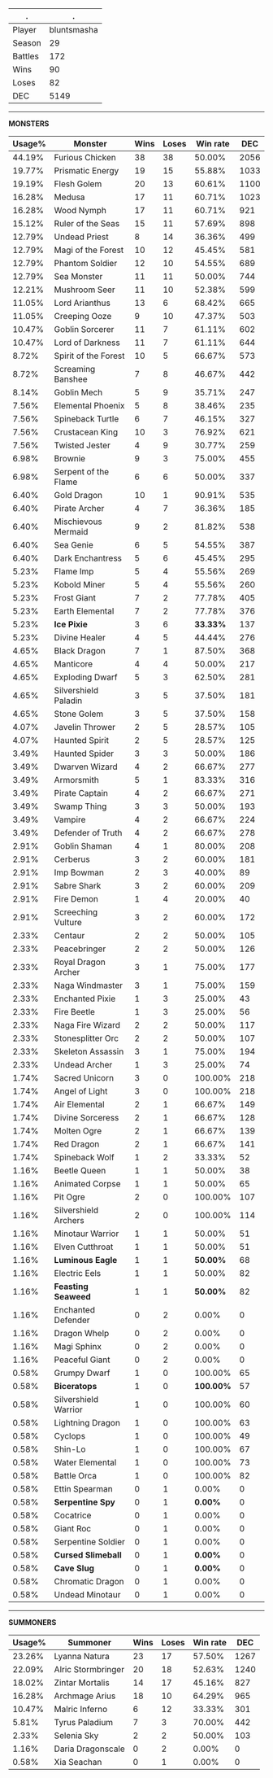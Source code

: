 .|.
|-|-
Player|bluntsmasha
Season|29
Battles|172
Wins|90
Loses|82
DEC|5149

---
**MONSTERS**

Usage%|Monster|Wins|Loses|Win rate|DEC|
-|-|-|-|-|-|
44.19%|Furious Chicken|38|38|50.00%|2056|
19.77%|Prismatic Energy|19|15|55.88%|1033|
19.19%|Flesh Golem|20|13|60.61%|1100|
16.28%|Medusa|17|11|60.71%|1023|
16.28%|Wood Nymph|17|11|60.71%|921|
15.12%|Ruler of the Seas|15|11|57.69%|898|
12.79%|Undead Priest|8|14|36.36%|499|
12.79%|Magi of the Forest|10|12|45.45%|581|
12.79%|Phantom Soldier|12|10|54.55%|689|
12.79%|Sea Monster|11|11|50.00%|744|
12.21%|Mushroom Seer|11|10|52.38%|599|
11.05%|Lord Arianthus|13|6|68.42%|665|
11.05%|Creeping Ooze|9|10|47.37%|503|
10.47%|Goblin Sorcerer|11|7|61.11%|602|
10.47%|Lord of Darkness|11|7|61.11%|644|
8.72%|Spirit of the Forest|10|5|66.67%|573|
8.72%|Screaming Banshee|7|8|46.67%|442|
8.14%|Goblin Mech|5|9|35.71%|247|
7.56%|Elemental Phoenix|5|8|38.46%|235|
7.56%|Spineback Turtle|6|7|46.15%|327|
7.56%|Crustacean King|10|3|76.92%|621|
7.56%|Twisted Jester|4|9|30.77%|259|
6.98%|Brownie|9|3|75.00%|455|
6.98%|Serpent of the Flame|6|6|50.00%|337|
6.40%|Gold Dragon|10|1|90.91%|535|
6.40%|Pirate Archer|4|7|36.36%|185|
6.40%|Mischievous Mermaid|9|2|81.82%|538|
6.40%|Sea Genie|6|5|54.55%|387|
6.40%|Dark Enchantress|5|6|45.45%|295|
5.23%|Flame Imp|5|4|55.56%|269|
5.23%|Kobold Miner|5|4|55.56%|260|
5.23%|Frost Giant|7|2|77.78%|405|
5.23%|Earth Elemental|7|2|77.78%|376|
5.23%|**Ice Pixie**|3|6|**33.33%**|137|
5.23%|Divine Healer|4|5|44.44%|276|
4.65%|Black Dragon|7|1|87.50%|368|
4.65%|Manticore|4|4|50.00%|217|
4.65%|Exploding Dwarf|5|3|62.50%|281|
4.65%|Silvershield Paladin|3|5|37.50%|181|
4.65%|Stone Golem|3|5|37.50%|158|
4.07%|Javelin Thrower|2|5|28.57%|105|
4.07%|Haunted Spirit|2|5|28.57%|125|
3.49%|Haunted Spider|3|3|50.00%|186|
3.49%|Dwarven Wizard|4|2|66.67%|277|
3.49%|Armorsmith|5|1|83.33%|316|
3.49%|Pirate Captain|4|2|66.67%|271|
3.49%|Swamp Thing|3|3|50.00%|193|
3.49%|Vampire|4|2|66.67%|224|
3.49%|Defender of Truth|4|2|66.67%|278|
2.91%|Goblin Shaman|4|1|80.00%|208|
2.91%|Cerberus|3|2|60.00%|181|
2.91%|Imp Bowman|2|3|40.00%|89|
2.91%|Sabre Shark|3|2|60.00%|209|
2.91%|Fire Demon|1|4|20.00%|40|
2.91%|Screeching Vulture|3|2|60.00%|172|
2.33%|Centaur|2|2|50.00%|105|
2.33%|Peacebringer|2|2|50.00%|126|
2.33%|Royal Dragon Archer|3|1|75.00%|177|
2.33%|Naga Windmaster|3|1|75.00%|159|
2.33%|Enchanted Pixie|1|3|25.00%|43|
2.33%|Fire Beetle|1|3|25.00%|56|
2.33%|Naga Fire Wizard|2|2|50.00%|117|
2.33%|Stonesplitter Orc|2|2|50.00%|107|
2.33%|Skeleton Assassin|3|1|75.00%|194|
2.33%|Undead Archer|1|3|25.00%|74|
1.74%|Sacred Unicorn|3|0|100.00%|218|
1.74%|Angel of Light|3|0|100.00%|218|
1.74%|Air Elemental|2|1|66.67%|149|
1.74%|Divine Sorceress|2|1|66.67%|128|
1.74%|Molten Ogre|2|1|66.67%|139|
1.74%|Red Dragon|2|1|66.67%|141|
1.74%|Spineback Wolf|1|2|33.33%|52|
1.16%|Beetle Queen|1|1|50.00%|38|
1.16%|Animated Corpse|1|1|50.00%|65|
1.16%|Pit Ogre|2|0|100.00%|107|
1.16%|Silvershield Archers|2|0|100.00%|114|
1.16%|Minotaur Warrior|1|1|50.00%|51|
1.16%|Elven Cutthroat|1|1|50.00%|51|
1.16%|**Luminous Eagle**|1|1|**50.00%**|68|
1.16%|Electric Eels|1|1|50.00%|82|
1.16%|**Feasting Seaweed**|1|1|**50.00%**|82|
1.16%|Enchanted Defender|0|2|0.00%|0|
1.16%|Dragon Whelp|0|2|0.00%|0|
1.16%|Magi Sphinx|0|2|0.00%|0|
1.16%|Peaceful Giant|0|2|0.00%|0|
0.58%|Grumpy Dwarf|1|0|100.00%|65|
0.58%|**Biceratops**|1|0|**100.00%**|57|
0.58%|Silvershield Warrior|1|0|100.00%|60|
0.58%|Lightning Dragon|1|0|100.00%|63|
0.58%|Cyclops|1|0|100.00%|49|
0.58%|Shin-Lo|1|0|100.00%|67|
0.58%|Water Elemental|1|0|100.00%|73|
0.58%|Battle Orca|1|0|100.00%|82|
0.58%|Ettin Spearman|0|1|0.00%|0|
0.58%|**Serpentine Spy**|0|1|**0.00%**|0|
0.58%|Cocatrice|0|1|0.00%|0|
0.58%|Giant Roc|0|1|0.00%|0|
0.58%|Serpentine Soldier|0|1|0.00%|0|
0.58%|**Cursed Slimeball**|0|1|**0.00%**|0|
0.58%|**Cave Slug**|0|1|**0.00%**|0|
0.58%|Chromatic Dragon|0|1|0.00%|0|
0.58%|Undead Minotaur|0|1|0.00%|0|

---
**SUMMONERS**

Usage%|Summoner|Wins|Loses|Win rate|DEC|
-|-|-|-|-|-|
23.26%|Lyanna Natura|23|17|57.50%|1267|
22.09%|Alric Stormbringer|20|18|52.63%|1240|
18.02%|Zintar Mortalis|14|17|45.16%|827|
16.28%|Archmage Arius|18|10|64.29%|965|
10.47%|Malric Inferno|6|12|33.33%|301|
5.81%|Tyrus Paladium|7|3|70.00%|442|
2.33%|Selenia Sky|2|2|50.00%|103|
1.16%|Daria Dragonscale|0|2|0.00%|0|
0.58%|Xia Seachan|0|1|0.00%|0|
